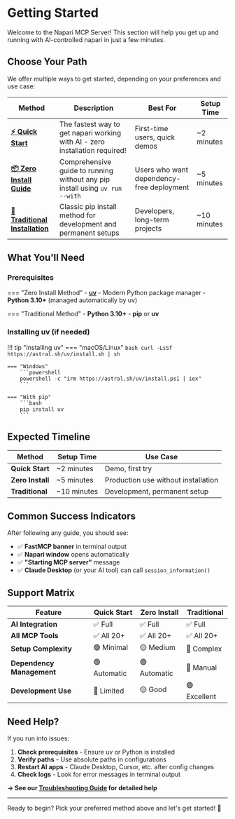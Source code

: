 # Getting Started

Welcome to the Napari MCP Server! This section will help you get up and running with AI-controlled napari in just a few minutes.

## Choose Your Path

We offer multiple ways to get started, depending on your preferences and use case:

| Method | Description | Best For | Setup Time |
|--------|-------------|----------|------------|
| **[⚡ Quick Start](quickstart.md)** | The fastest way to get napari working with AI - zero installation required! | First-time users, quick demos | ~2 minutes |
| **[📦 Zero Install Guide](zero-install.md)** | Comprehensive guide to running without any pip install using `uv run --with` | Users who want dependency-free deployment | ~5 minutes |
| **[🔧 Traditional Installation](installation.md)** | Classic pip install method for development and permanent setups | Developers, long-term projects | ~10 minutes |

## What You'll Need

### Prerequisites

=== "Zero Install Method"
    - **[uv](https://docs.astral.sh/uv/)** - Modern Python package manager
    - **Python 3.10+** (managed automatically by uv)

=== "Traditional Method"
    - **Python 3.10+** 
    - **pip** or **uv**

### Installing uv (if needed)

!!! tip "Installing uv"
    === "macOS/Linux"
        ```bash
        curl -LsSf https://astral.sh/uv/install.sh | sh
        ```
    
    === "Windows"
        ```powershell
        powershell -c "irm https://astral.sh/uv/install.ps1 | iex"
        ```
    
    === "With pip"
        ```bash
        pip install uv
        ```

## Expected Timeline

| Method | Setup Time | Use Case |
|--------|------------|----------|
| **Quick Start** | ~2 minutes | Demo, first try |
| **Zero Install** | ~5 minutes | Production use without installation |
| **Traditional** | ~10 minutes | Development, permanent setup |

## Common Success Indicators

After following any guide, you should see:

- ✅ **FastMCP banner** in terminal output
- ✅ **Napari window** opens automatically  
- ✅ **"Starting MCP server"** message
- ✅ **Claude Desktop** (or your AI tool) can call `session_information()`

## Support Matrix

| Feature | Quick Start | Zero Install | Traditional |
|---------|-------------|--------------|-------------|
| **AI Integration** | ✅ Full | ✅ Full | ✅ Full |
| **All MCP Tools** | ✅ All 20+ | ✅ All 20+ | ✅ All 20+ |
| **Setup Complexity** | 🟢 Minimal | 🟡 Medium | 🔴 Complex |
| **Dependency Management** | 🟢 Automatic | 🟢 Automatic | 🔴 Manual |
| **Development Use** | 🔴 Limited | 🟡 Good | 🟢 Excellent |

## Need Help?

If you run into issues:

1. **Check prerequisites** - Ensure uv or Python is installed
2. **Verify paths** - Use absolute paths in configurations
3. **Restart AI apps** - Claude Desktop, Cursor, etc. after config changes
4. **Check logs** - Look for error messages in terminal output

**→ See our [Troubleshooting Guide](../guides/troubleshooting.md) for detailed help**

---

Ready to begin? Pick your preferred method above and let's get started! 🚀